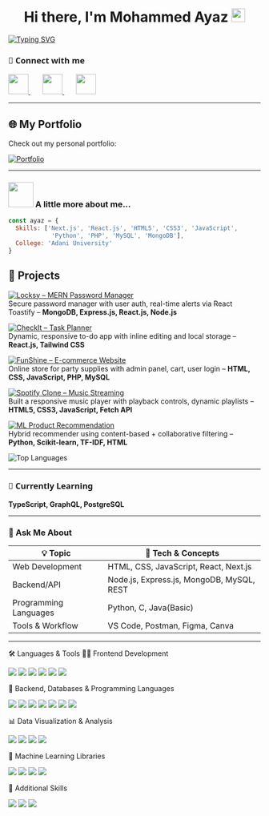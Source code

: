 <!-- Robert Shaw style: Clean, centered big headings -->

<h1 align="center">
  Hi there, I'm Mohammed Ayaz   
  <img src="https://media.giphy.com/media/hvRJCLFzcasrR4ia7z/giphy.gif" width="27px" style="display: inline;">
</h1>


[![Typing SVG](https://readme-typing-svg.demolab.com?font=Fira+Code&pause=1500&vCenter=true&width=860&lines=Full-Stack+Developer+%C2%B7+Next.js+%C2%B7+React.js+%C2%B7+Express.js+%C2%B7+MongoDB+%C2%B7+MySQL;ML+%C2%B7+DL+%C2%B7+Tensorflow+%C2%B7+Scikit+Learn+%C2%B7++Numpy+%C2%B7+Pandas;Data+Visualization+%C2%B7+Plotly+%C2%B7+Seaborn+%C2%B7+PowerBI)](https://git.io/typing-svg)

<div>
<h3 style="font-family: 'Segoe UI', Tahoma, Geneva, Verdana, sans-serif;">🔗 Connect with me</h3>
  <a href="https://www.linkedin.com/in/ayazmaniar/">
    <img src="https://upload.wikimedia.org/wikipedia/commons/thumb/c/ca/LinkedIn_logo_initials.png/960px-LinkedIn_logo_initials.png" width="40"> 
  </a>
  &nbsp; &nbsp; &nbsp;
  <a href="https://github.com/AyazManiar">
    <img src="https://encrypted-tbn0.gstatic.com/images?q=tbn:ANd9GcTa8FV8SCzjlNqk2yzFPetRZbY7j258d8-MuA&s" width="40">
  </a>
  &nbsp; &nbsp; &nbsp;
  <a href="mailto:maniarayaz01@gmail.com">
    <img src="https://upload.wikimedia.org/wikipedia/commons/thumb/7/7e/Gmail_icon_%282020%29.svg/2560px-Gmail_icon_%282020%29.svg.png" width="40">
  </a>
</div>

---

## 🌐 My Portfolio

Check out my personal portfolio:

[![Portfolio](https://img.shields.io/badge/maniarayaz.vercel.app-Visit%20Now-0f172a?style=for-the-badge&logo=vercel&logoColor=white&color=111827)](https://maniarayaz.vercel.app/)

---

### <img src="https://media.giphy.com/media/VgCDAzcKvsR6OM0uWg/giphy.gif" width="50"> A little more about me...  

```javascript
const ayaz = {
  Skills: ['Next.js', 'React.js', 'HTML5', 'CSS3', 'JavaScript',
            'Python', 'PHP', 'MySQL', 'MongoDB'],
  College: 'Adani University'
}
```


## 🚀 Projects

[![Locksy – MERN Password Manager](https://svg.bookmark.style/api?url=https://github.com/AyazManiar/Locksy&mode=dark&style=horizontal)](https://github.com/AyazManiar/Locksy)  
Secure password manager with user auth, real-time alerts via React Toastify – **MongoDB, Express.js, React.js, Node.js**

[![CheckIt – Task Planner](https://svg.bookmark.style/api?url=https://github.com/AyazManiar/CheckIt&mode=light&style=horizontal)](https://github.com/AyazManiar/CheckIt)  
Dynamic, responsive to-do app with inline editing and local storage – **React.js, Tailwind CSS**

[![FunShine – E-commerce Website](https://svg.bookmark.style/api?url=https://github.com/AyazManiar/Fun-Shine&mode=dark&style=horizontal)](https://github.com/AyazManiar/Fun-Shine)  
Online store for party supplies with admin panel, cart, user login – **HTML, CSS, JavaScript, PHP, MySQL**

[![Spotify Clone – Music Streaming](https://svg.bookmark.style/api?url=https://github.com/AyazManiar/Spotify&mode=light&style=horizontal)](https://github.com/AyazManiar/Spotify)  
Built a responsive music player with playback controls, dynamic playlists – **HTML5, CSS3, JavaScript, Fetch API**

[![ML Product Recommendation](https://svg.bookmark.style/api?url=https://github.com/AyazManiar/ML-Product-Recommendation&mode=dark&style=horizontal)](https://github.com/AyazManiar/ML-Product-Recommendation)  
Hybrid recommender using content-based + collaborative filtering – **Python, Scikit-learn, TF-IDF, HTML**


<!-- Top Languages -->
<div>
  <img src="https://github-readme-stats.vercel.app/api/top-langs/?username=AyazManiar&layout=compact&theme=radical" alt="Top Languages" />
</div>

---

<!-- Learning -->

<h3 style="font-family: 'Segoe UI', Tahoma, Geneva, Verdana, sans-serif;">🌱 Currently Learning</h3>
<p><strong>TypeScript, GraphQL, PostgreSQL</strong></p>

---

<!-- Ask me about -->

### 💬 Ask Me About

| 💡 Topic                  | 🔧 Tech & Concepts                         |
|---------------------------|------------------------------------------   |
| Web Development           | HTML, CSS, JavaScript, React, Next.js       |
| Backend/API               | Node.js, Express.js, MongoDB, MySQL, REST   |
| Programming Languages     | Python, C, Java(Basic)                      |
| Tools & Workflow          | VS Code, Postman, Figma, Canva              |


---


<!-- Languages and Tools icons with Mayhemant style - tidy, consistent -->
🛠️ Languages & Tools
👨‍💻 Frontend Development
<p align="left"> <img src="https://img.shields.io/badge/Next.js-000?logo=nextdotjs&logoColor=white" /> <img src="https://img.shields.io/badge/React-20232a?logo=react&logoColor=61dafb" /> <img src="https://img.shields.io/badge/Tailwind_CSS-38bdf8?logo=tailwind-css&logoColor=white" /> <img src="https://img.shields.io/badge/HTML5-e34f26?logo=html5&logoColor=white" /> <img src="https://img.shields.io/badge/CSS3-1572b6?logo=css3&logoColor=white" /> <img src="https://img.shields.io/badge/JavaScript-f7df1e?logo=javascript&logoColor=black" /> </p>
🧩 Backend, Databases & Programming Languages
<p align="left"> <img src="https://img.shields.io/badge/Express.js-000?logo=express&logoColor=white" /> <img src="https://img.shields.io/badge/Node.js-339933?logo=node.js&logoColor=white" /> <img src="https://img.shields.io/badge/PHP-777bb4?logo=php&logoColor=white" /> <img src="https://img.shields.io/badge/MongoDB-47a248?logo=mongodb&logoColor=white" /> <img src="https://img.shields.io/badge/MySQL-00758f?logo=mysql&logoColor=white" /> <img src="https://img.shields.io/badge/C-00599C?logo=c&logoColor=white" /> <img src="https://img.shields.io/badge/Java-007396?logo=openjdk&logoColor=white" /> </p>
📊 Data Visualization & Analysis
<p align="left"> <img src="https://img.shields.io/badge/PowerBI-f2c811?logo=powerbi&logoColor=black" /> <img src="https://img.shields.io/badge/Plotly-3f4f75?logo=plotly&logoColor=white" /> <img src="https://img.shields.io/badge/Seaborn-4c61a7?logo=python&logoColor=white" /> <img src="https://img.shields.io/badge/Matplotlib-11557c?logo=python&logoColor=white" /> </p>
🧠 Machine Learning Libraries
<p align="left"> <img src="https://img.shields.io/badge/Scikit_Learn-f7931e?logo=scikit-learn&logoColor=white" /> <img src="https://img.shields.io/badge/TensorFlow-ff6f00?logo=tensorflow&logoColor=white" /> <img src="https://img.shields.io/badge/Numpy-013243?logo=numpy&logoColor=white" /> <img src="https://img.shields.io/badge/Pandas-150458?logo=pandas&logoColor=white" /> </p>
🔧 Additional Skills
<p align="left"> <img src="https://img.shields.io/badge/REST_API-000?logo=api&logoColor=white" /> <img src="https://img.shields.io/badge/Responsive_Design-2196f3?logo=responsive&logoColor=white" /> <img src="https://img.shields.io/badge/Agile-Scrum-orange?logo=scrum&logoColor=white" /> </p>
